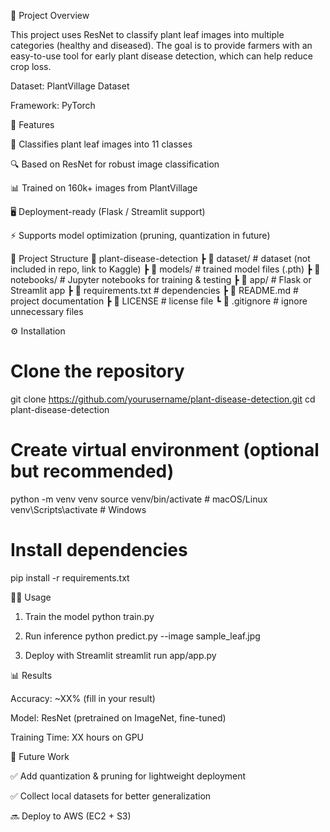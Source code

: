 📌 Project Overview

This project uses ResNet to classify plant leaf images into multiple categories (healthy and diseased).
The goal is to provide farmers with an easy-to-use tool for early plant disease detection, which can help reduce crop loss.

Dataset: PlantVillage Dataset

Framework: PyTorch

🚀 Features

🌿 Classifies plant leaf images into 11 classes

🔍 Based on ResNet for robust image classification

📊 Trained on 160k+ images from PlantVillage

🖥️ Deployment-ready (Flask / Streamlit support)

⚡ Supports model optimization (pruning, quantization in future)

📂 Project Structure
📁 plant-disease-detection
 ┣ 📂 dataset/            # dataset (not included in repo, link to Kaggle)
 ┣ 📂 models/             # trained model files (.pth)
 ┣ 📂 notebooks/          # Jupyter notebooks for training & testing
 ┣ 📂 app/                # Flask or Streamlit app
 ┣ 📄 requirements.txt    # dependencies
 ┣ 📄 README.md           # project documentation
 ┣ 📄 LICENSE             # license file
 ┗ 📄 .gitignore          # ignore unnecessary files

⚙️ Installation
# Clone the repository
git clone https://github.com/yourusername/plant-disease-detection.git
cd plant-disease-detection

# Create virtual environment (optional but recommended)
python -m venv venv
source venv/bin/activate   # macOS/Linux
venv\Scripts\activate      # Windows

# Install dependencies
pip install -r requirements.txt

🧑‍💻 Usage
1. Train the model
python train.py

2. Run inference
python predict.py --image sample_leaf.jpg

3. Deploy with Streamlit
streamlit run app/app.py

📊 Results

Accuracy: ~XX% (fill in your result)

Model: ResNet (pretrained on ImageNet, fine-tuned)

Training Time: XX hours on GPU

📌 Future Work

✅ Add quantization & pruning for lightweight deployment

✅ Collect local datasets for better generalization

🔜 Deploy to AWS (EC2 + S3)
